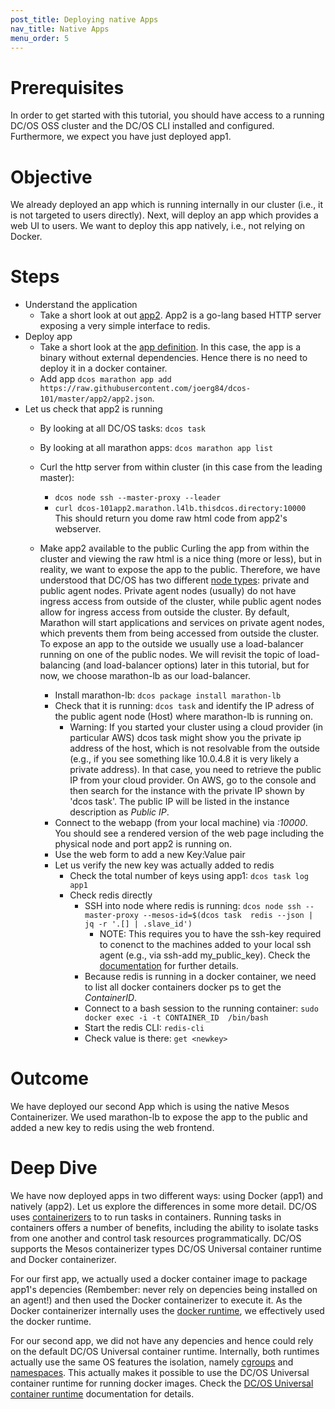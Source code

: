 ```yaml
---
post_title: Deploying native Apps
nav_title: Native Apps
menu_order: 5
---
```


# Prerequisites
In order to get started with this tutorial, you should have access to a running DC/OS OSS cluster and the DC/OS CLI installed and configured.
Furthermore, we expect you have just deployed app1.

# Objective
We already deployed an app which is running internally in our cluster (i.e., it is not targeted to users directly). Next, will deploy an app which provides a web UI to users.
We want to deploy this app natively, i.e., not relying on Docker.


# Steps
  * Understand the application
    * Take a short look at out [app2](https://github.com/joerg84/dcos-101/blob/master/app2/app2.go). App2 is a go-lang based HTTP server exposing a very simple interface to redis.
  * Deploy app
    * Take a short look at the [app definition](https://raw.githubusercontent.com/joerg84/dcos-101/master/app2/app2.json). In this case, the app is a binary without external dependencies.
    Hence there is no need to deploy it in a docker container.
    * Add app `dcos marathon app add https://raw.githubusercontent.com/joerg84/dcos-101/master/app2/app2.json`.
  * Let us check that app2 is running
    * By looking at all DC/OS tasks: `dcos task`
    * By looking at all marathon apps: `dcos marathon app list`
    * Curl the http server from within cluster (in this case from the leading master):
       * `dcos node ssh --master-proxy --leader`
       * `curl dcos-101app2.marathon.l4lb.thisdcos.directory:10000`
       This should return you dome raw html code from app2's webserver.
    * Make app2 available to the public
      Curling the app from within the cluster and viewing the raw html is a nice thing (more or less), but in reality, we want to expose the app to the public. Therefore, we have understood that DC/OS has two different [node types](https://docs.mesosphere.com/1.8/overview/concepts/#dcos-agent-node): private and public agent nodes. Private agent nodes (usually) do not have ingress access from outside of the cluster, while public agent nodes allow for ingress access from outside the cluster.
      By default, Marathon will start applications and services on private agent nodes, which prevents them from being accessed from outside the cluster. To expose an app to the outside we usually use a load-balancer running on one of the public nodes. We will revisit the topic of load-balancing (and load-balancer options) later in this tutorial, but for now, we choose marathon-lb as our load-balancer.

        * Install marathon-lb: `dcos package install marathon-lb`
        * Check that it is running: `dcos task` and identify the IP adress of the public agent node (Host) where marathon-lb is running on.
          * Warning: If you started your cluster using a cloud provider (in particular AWS) dcos task might show you the private ip address of the host, which is not resolvable from the outside (e.g., if you see something like 10.0.4.8 it is very likely a private address).
          In that case, you need to retrieve the public IP from your cloud provider. On AWS, go to the console and then search for the instance with the private IP shown by 'dcos task'. The public IP will be listed in the instance description as *Public IP*.
       * Connect to the webapp (from your local machine) via *<Public IP>:10000*. You should see a rendered version of the web page including the physical node and port app2 is running on.
       * Use the web form to add a new Key:Value pair
       * Let us verify the new key was actually added to redis
         * Check the total number of keys using app1: `dcos task log app1`
         * Check redis directly
           * SSH into node where redis is running: `dcos node ssh --master-proxy --mesos-id=$(dcos task  redis --json |  jq -r '.[] | .slave_id')`
             * NOTE: This requires you to have the ssh-key required to conenct to the machines added to your local ssh agent (e.g., via ssh-add my_public_key). Check the [documentation](https://dcos.io/docs/1.8/administration/access-node/sshcluster/) for further details.
           * Because redis is running in a docker container, we need to list all docker containers docker ps to get the *ContainerID*.
           * Connect to a bash session to the running container: `sudo docker exec -i -t CONTAINER_ID  /bin/bash`
           * Start the redis CLI: `redis-cli`
           * Check value is there: `get <newkey>`

# Outcome
 We have deployed our second App which is using the native Mesos Containerizer. We used marathon-lb to expose the app to the public and added a new key to redis using the web frontend.

# Deep Dive
We have now deployed apps in two different ways: using Docker (app1) and natively (app2).
Let us explore the differences in some more detail.
DC/OS uses [containerizers](https://dcos.io/docs/1.8/usage/containerizers/) to to run tasks in containers. Running tasks in containers offers a number of benefits, including the ability to isolate tasks from one another and control task resources programmatically. DC/OS supports the Mesos containerizer types DC/OS Universal container runtime and Docker containerizer.

For our first app, we actually used a docker container image to package app1's depencies (Rembember: never rely on depencies being installed on an agent!) and then used the Docker containerizer to execute it. As the Docker containerizer internally uses the [docker runtime](https://docs.docker.com/engine/userguide/intro/), we effectively used the docker runtime.

For our second app, we did not have any depencies and hence could rely on the default DC/OS Universal container runtime. Internally, both runtimes actually use the same OS features the isolation, namely [cgroups](https://en.wikipedia.org/wiki/Cgroups) and [namespaces](https://en.wikipedia.org/wiki/Linux_namespaces).
This actually makes it possible to use the DC/OS Universal container runtime for running docker images. Check the [DC/OS Universal container runtime](https://dcos.io/docs/1.8/usage/containerizers/) documentation for details.
